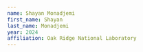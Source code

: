 ```yaml
---
name: Shayan Monadjemi
first_name: Shayan
last_name: Monadjemi
year: 2024
affiliation: Oak Ridge National Laboratory
---
```

